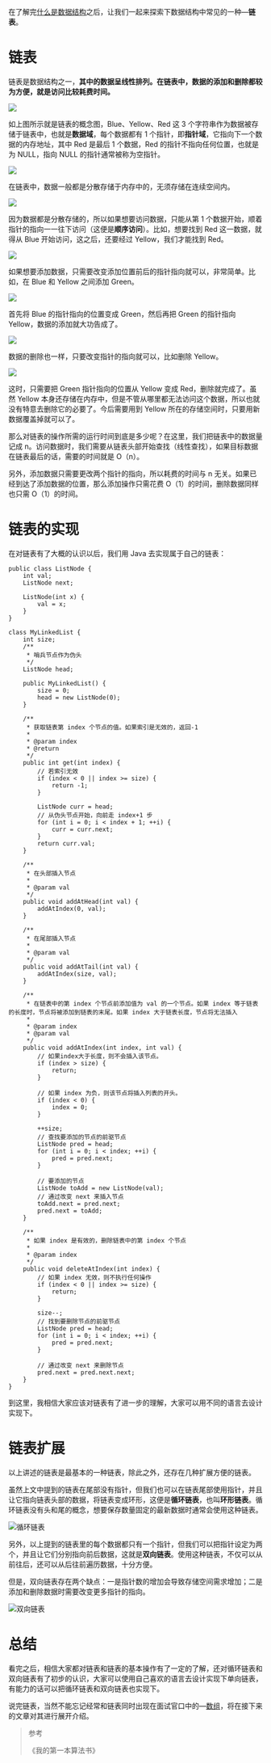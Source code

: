 在了解完[什么是数据结构](https://www.tianheyu.top/archives/what-is-data-structure)之后，让我们一起来探索下数据结构中常见的一种—**链表**。

# 链表

链表是数据结构之一，**其中的数据呈线性排列。在链表中，数据的添加和删除都较为方便，就是访问比较耗费时间。**

![](https://img-blog.csdnimg.cn/20200208233442679.png)

如上图所示就是链表的概念图，Blue、Yellow、Red 这 3 个字符串作为数据被存储于链表中，也就是**数据域**，每个数据都有 1 个指针，即**指针域**，它指向下一个数据的内存地址，其中 Red 是最后 1 个数据，Red 的指针不指向任何位置，也就是为 NULL，指向 NULL 的指针通常被称为空指针。

![](https://img-blog.csdnimg.cn/20200208233706544.png)

在链表中，数据一般都是分散存储于内存中的，无须存储在连续空间内。

![](https://img-blog.csdnimg.cn/20200208233821203.png)

因为数据都是分散存储的，所以如果想要访问数据，只能从第 1 个数据开始，顺着指针的指向一一往下访问（这便是**顺序访问**）。比如，想要找到 Red 这一数据，就得从 Blue 开始访问，这之后，还要经过 Yellow，我们才能找到 Red。

![](https://img-blog.csdnimg.cn/20200208233938284.png)

如果想要添加数据，只需要改变添加位置前后的指针指向就可以，非常简单。比如，在 Blue 和 Yellow 之间添加 Green。

![](https://img-blog.csdnimg.cn/20200208233954418.png)

首先将 Blue 的指针指向的位置变成 Green，然后再把 Green 的指针指向 Yellow，数据的添加就大功告成了。

![](https://img-blog.csdnimg.cn/20200208234031595.png)

数据的删除也一样，只要改变指针的指向就可以，比如删除 Yellow。

![](https://img-blog.csdnimg.cn/2020020823411066.png)

这时，只需要把 Green 指针指向的位置从 Yellow 变成 Red，删除就完成了。虽然 Yellow 本身还存储在内存中，但是不管从哪里都无法访问这个数据，所以也就没有特意去删除它的必要了。今后需要用到 Yellow 所在的存储空间时，只要用新数据覆盖掉就可以了。

那么对链表的操作所需的运行时间到底是多少呢？在这里，我们把链表中的数据量记成 n。访问数据时，我们需要从链表头部开始查找（线性查找），如果目标数据在链表最后的话，需要的时间就是 O（n）。

另外，添加数据只需要更改两个指针的指向，所以耗费的时间与 n 无关。如果已经到达了添加数据的位置，那么添加操作只需花费 O（1）的时间，删除数据同样也只需 O（1）的时间。

# 链表的实现

在对链表有了大概的认识以后，我们用 Java 去实现属于自己的链表：

```
public class ListNode {
    int val;
    ListNode next;

    ListNode(int x) {
        val = x;
    }
}

class MyLinkedList {
    int size;
    /**
     * 哨兵节点作为伪头
     */
    ListNode head;

    public MyLinkedList() {
        size = 0;
        head = new ListNode(0);
    }

    /**
     * 获取链表第 index 个节点的值。如果索引是无效的，返回-1
     *
     * @param index
     * @return
     */
    public int get(int index) {
        // 若索引无效
        if (index < 0 || index >= size) {
            return -1;
        }

        ListNode curr = head;
        // 从伪头节点开始，向前走 index+1 步
        for (int i = 0; i < index + 1; ++i) {
            curr = curr.next;
        }
        return curr.val;
    }

    /**
     * 在头部插入节点
     *
     * @param val
     */
    public void addAtHead(int val) {
        addAtIndex(0, val);
    }

    /**
     * 在尾部插入节点
     *
     * @param val
     */
    public void addAtTail(int val) {
        addAtIndex(size, val);
    }

    /**
     * 在链表中的第 index 个节点前添加值为 val 的一个节点。如果 index 等于链表的长度时，节点将被添加到链表的末尾。如果 index 大于链表长度，节点将无法插入
     *
     * @param index
     * @param val
     */
    public void addAtIndex(int index, int val) {
        // 如果index大于长度，则不会插入该节点。
        if (index > size) {
            return;
        }

        // 如果 index 为负，则该节点将插入列表的开头。
        if (index < 0) {
            index = 0;
        }

        ++size;
        // 查找要添加的节点的前驱节点
        ListNode pred = head;
        for (int i = 0; i < index; ++i) {
            pred = pred.next;
        }

        // 要添加的节点
        ListNode toAdd = new ListNode(val);
        // 通过改变 next 来插入节点
        toAdd.next = pred.next;
        pred.next = toAdd;
    }

    /**
     * 如果 index 是有效的，删除链表中的第 index 个节点
     *
     * @param index
     */
    public void deleteAtIndex(int index) {
        // 如果 index 无效，则不执行任何操作
        if (index < 0 || index >= size) {
            return;
        }

        size--;
        // 找到要删除节点的前驱节点
        ListNode pred = head;
        for (int i = 0; i < index; ++i) {
            pred = pred.next;
        }

        // 通过改变 next 来删除节点
        pred.next = pred.next.next;
    }
}
```

到这里，我相信大家应该对链表有了进一步的理解，大家可以用不同的语言去设计实现下。

# 链表扩展

以上讲述的链表是最基本的一种链表，除此之外，还存在几种扩展方便的链表。

虽然上文中提到的链表在尾部没有指针，但我们也可以在链表尾部使用指针，并且让它指向链表头部的数据，将链表变成环形，这便是**循环链表**，也叫**环形链表**。循环链表没有头和尾的概念，想要保存数量固定的最新数据时通常会使用这种链表。

![循环链表](https://img-blog.csdnimg.cn/20200208235434607.png)

另外，以上提到的链表里的每个数据都只有一个指针，但我们可以把指针设定为两个，并且让它们分别指向前后数据，这就是**双向链表**。使用这种链表，不仅可以从前往后，还可以从后往前遍历数据，十分方便。

但是，双向链表存在两个缺点：一是指针数的增加会导致存储空间需求增加；二是添加和删除数据时需要改变更多指针的指向。

![双向链表](https://img-blog.csdnimg.cn/2020020823551143.png)

# 总结

看完之后，相信大家都对链表和链表的基本操作有了一定的了解，还对循环链表和双向链表有了初步的认识，大家可以使用自己喜欢的语言去设计实现下单向链表，有能力的话可以把循环链表和双向链表也实现下。

说完链表，当然不能忘记经常和链表同时出现在面试官口中的—[数组](https://www.tianheyu.top/archives/what-is-array)，将在接下来的文章对其进行展开介绍。

> 参考
> 
> 《我的第一本算法书》